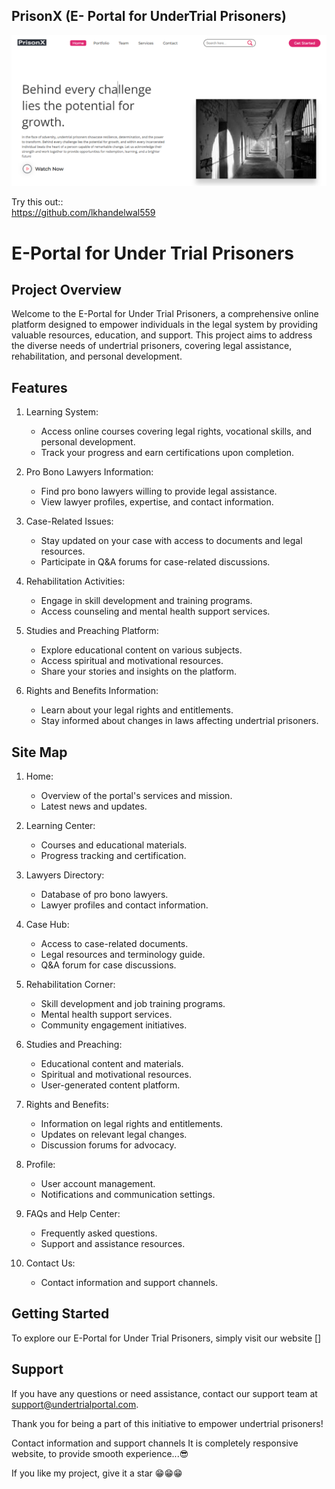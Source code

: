 ## PrisonX (E- Portal for UnderTrial Prisoners)


![](pcView.png)

Try this out::  
https://github.com/lkhandelwal559

# E-Portal for Under Trial Prisoners

## Project Overview

Welcome to the E-Portal for Under Trial Prisoners, a comprehensive online platform designed to empower individuals in the legal system by providing valuable resources, education, and support. This project aims to address the diverse needs of undertrial prisoners, covering legal assistance, rehabilitation, and personal development.

## Features

1. Learning System:
   - Access online courses covering legal rights, vocational skills, and personal development.
   - Track your progress and earn certifications upon completion.

2. Pro Bono Lawyers Information:
   - Find pro bono lawyers willing to provide legal assistance.
   - View lawyer profiles, expertise, and contact information.

3. Case-Related Issues:
   - Stay updated on your case with access to documents and legal resources.
   - Participate in Q&A forums for case-related discussions.

4. Rehabilitation Activities:
   - Engage in skill development and  training programs.
   - Access counseling and mental health support services.

5. Studies and Preaching Platform:
   - Explore educational content on various subjects.
   - Access spiritual and motivational resources.
   - Share your stories and insights on the platform.

6. Rights and Benefits Information:
   - Learn about your legal rights and entitlements.
   - Stay informed about changes in laws affecting undertrial prisoners.

## Site Map

1. Home:
   - Overview of the portal's services and mission.
   - Latest news and updates.

2. Learning Center:
   - Courses and educational materials.
   - Progress tracking and certification.

3. Lawyers Directory:
   - Database of pro bono lawyers.
   - Lawyer profiles and contact information.

4. Case Hub:
   - Access to case-related documents.
   - Legal resources and terminology guide.
   - Q&A forum for case discussions.

5. Rehabilitation Corner:
   - Skill development and job training programs.
   - Mental health support services.
   - Community engagement initiatives.

6. Studies and Preaching:
   - Educational content and materials.
   - Spiritual and motivational resources.
   - User-generated content platform.

7. Rights and Benefits:
   - Information on legal rights and entitlements.
   - Updates on relevant legal changes.
   - Discussion forums for advocacy.

8. Profile:
   - User account management.
   - Notifications and communication settings.

9. FAQs and Help Center:
   - Frequently asked questions.
   - Support and assistance resources.

10. Contact Us:
    - Contact information and support channels.

## Getting Started

To explore our E-Portal for Under Trial Prisoners, simply visit our website []

## Support

If you have any questions or need assistance, contact our support team at support@undertrialportal.com.

Thank you for being a part of this initiative to empower undertrial prisoners!

Contact information and support channels
It is completely responsive website, to provide smooth experience...😎  

If you like my project, give it a star  😁😁😁
